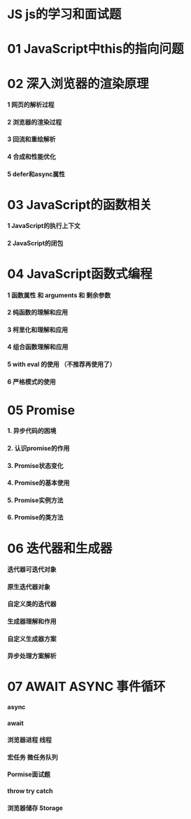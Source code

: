 # JS  js的学习和面试题

# 01 JavaScript中this的指向问题

# 02 深入浏览器的渲染原理
#### 1 网页的解析过程
#### 2 浏览器的渲染过程
#### 3 回流和重绘解析
#### 4 合成和性能优化
#### 5 defer和async属性 

# 03 JavaScript的函数相关
#### 1 JavaScript的执行上下文
#### 2 JavaScript的闭包
####
####

# 04 JavaScript函数式编程
#### 1 函数属性 和 arguments 和 剩余参数
#### 2 纯函数的理解和应用
#### 3 柯里化和理解和应用
#### 4 组合函数理解和应用
#### 5 with eval 的使用 （不推荐再使用了）
#### 6 严格模式的使用


# 05 Promise 
#### 1. 异步代码的困境
#### 2. 认识promise的作用
#### 3. Promise状态变化
#### 4. Promise的基本使用
#### 5. Promise实例方法
#### 6. Promise的类方法

# 06 迭代器和生成器
#### 迭代器可迭代对象
#### 原生迭代器对象
#### 自定义类的迭代器
#### 生成器理解和作用
#### 自定义生成器方案
#### 异步处理方案解析

# 07 AWAIT ASYNC 事件循环
#### async 
#### await
#### 浏览器进程 线程
#### 宏任务 微任务队列
#### Pormise面试题
#### throw try catch
#### 浏览器储存 Storage